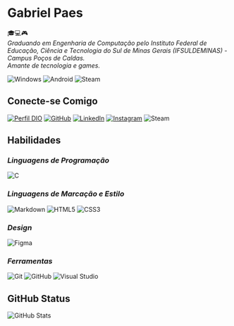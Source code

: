 # **Gabriel Paes**

🎓💻🎮<br>*Graduando em Engenharia de Computação pelo Instituto Federal de Educação, Ciência e Tecnologia do Sul de Minas Gerais (IFSULDEMINAS) - Campus Poços de Caldas.<br>Amante de tecnologia e games.*

![Windows](https://img.shields.io/badge/Windows-white?style=for-the-badge&logo=windows&logoColor=E94D5F)
![Android](https://img.shields.io/badge/Android-white?style=for-the-badge&logo=android&logoColor=E94D5F)
![Steam](https://img.shields.io/badge/steam-white?style=for-the-badge&logo=steam&logoColor=E94D5F)

## Conecte-se Comigo

[![Perfil DIO](https://img.shields.io/badge/-Meu%20Perfil%20na%20DIO-white?style=for-the-badge&logo=&logoColor=E94D5F)](https://web.dio.me/users/gabriel_boloks/)
[![GitHub](https://img.shields.io/badge/GitHub-white?style=for-the-badge&logo=github&logoColor=E94D5F)](https://github.com/gabrielpaes97)
[![LinkedIn](https://img.shields.io/badge/LinkedIn-white?style=for-the-badge&logo=linkedin&logoColor=E94D5F)](https://www.linkedin.com/in/gabriel-paes-ferreira/)
[![Instagram](https://img.shields.io/badge/-Instagram-white?style=for-the-badge&logo=instagram&logoColor=E94D5F)](https://www.instagram.com/gabrielpaes.exe/)
![Steam](https://img.shields.io/badge/steam-white?style=for-the-badge&logo=steam&logoColor=E94D5F)

## **Habilidades**


### *Linguagens de Programação*
![C](https://img.shields.io/badge/C-white?style=for-the-badge&logo=c&logoColor=E94D5F)

### *Linguagens de Marcação e Estilo*
![Markdown](https://img.shields.io/badge/Markdown-white?style=for-the-badge&logo=markdown&logoColor=E94D5F)
![HTML5](https://img.shields.io/badge/HTML5-white?style=for-the-badge&logo=html5&logoColor=E94D5F)
![CSS3](https://img.shields.io/badge/CSS3-white?style=for-the-badge&logo=css3&logoColor=E94D5F)

### *Design*

![Figma](https://img.shields.io/badge/figma-white?style=for-the-badge&logo=figma&logoColor=E94D5F)

### *Ferramentas*
![Git](https://img.shields.io/badge/GIT-white?style=for-the-badge&logo=git&logoColor=E94D5F)
![GitHub](https://img.shields.io/badge/GitHub-white?style=for-the-badge&logo=github&logoColor=E94D5F)
![Visual Studio](https://img.shields.io/badge/Visual%20Studio-white?style=for-the-badge&logo=visual-studio&logoColor=E94D5F)


## **GitHub Status**

![GitHub Stats](https://github-readme-stats.vercel.app/api?username=gabrielpaes97&theme=transparent&bg_color=000&border_color=E94D5F&show_icons=true&icon_color=E94D5F&title_color=E94D5F&text_color=FFF&hide=stars&hide_title=true)

